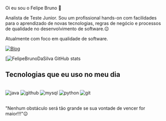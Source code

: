 Oi eu sou o Felipe Bruno 👋

Analista de Teste Junior. Sou um profissional hands-on com facilidades para o aprendizado de novas tecnologias, regras de negócio e processos de qualidade no desenvolvimento de software.😉

Atualmente com foco em qualidade de software.

[![Blog](https://img.shields.io/badge/LinkedIn-0077B5?style=for-the-badge&logo=linkedin&logoColor=white)](https://www.linkedin.com/in/felipebruno9089/)



[![FelipeBrunoDaSilva GitHub stats](https://github-readme-stats.vercel.app/api?username=FelipeBrunoDaSilva&show_icons=true&theme=dracula)


## Tecnologias que eu uso no meu dia

<div style="display: inline_block"><br/>
  <img align="center" alt="java" src="https://img.shields.io/badge/Java-ED8B00?style=for-the-badge&logo=openjdk&logoColor=white"/>

  <img align="center" alt="github" src="https://img.shields.io/badge/GitHub-100000?style=for-the-badge&logo=github&logoColor=white"/>

  
  <img align="center" alt="mysql" src="https://img.shields.io/badge/MySQL-00000F?style=for-the-badge&logo=mysql&logoColor=white"/>

  <img align="center" alt="python" src="https://img.shields.io/badge/Python-3776AB?style=for-the-badge&logo=python&logoColor=white"/>
  
  <img align="center" alt="git" src="https://img.shields.io/badge/GIT-E44C30?style=for-the-badge&logo=git&logoColor=white"/>
  
</div><br>


"Nenhum obstáculo será tão grande se sua vontade de vencer for maior!!!"😉







